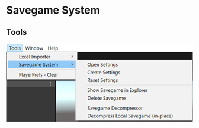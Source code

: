 # Savegame System

## Tools
![image][tools_menu]

[tools_menu]: ./savegames_docs_toolsmenu.png "Tools Menu"